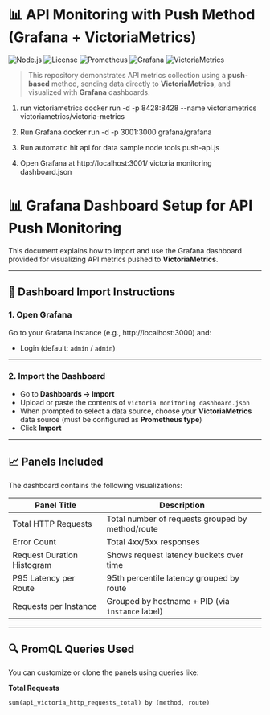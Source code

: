 # 📊 API Monitoring with Push Method (Grafana + VictoriaMetrics)

![Node.js](https://img.shields.io/badge/Node.js-18.x-green)
![License](https://img.shields.io/badge/License-MIT-blue)
![Prometheus](https://img.shields.io/badge/Metrics-Prom--Client-orange)
![Grafana](https://img.shields.io/badge/Visualization-Grafana-yellow)
![VictoriaMetrics](https://img.shields.io/badge/Backend-VictoriaMetrics-brightgreen)

> This repository demonstrates API metrics collection using a **push-based** method, sending data directly to **VictoriaMetrics**, and visualized with **Grafana** dashboards.


1. run victoriametrics
docker run -d -p 8428:8428 --name victoriametrics victoriametrics/victoria-metrics
3. Run Grafana
docker run -d -p 3001:3000 grafana/grafana

4. Run automatic hit api for data sample
node tools push-api.js

5. Open Grafana at http://localhost:3001/
victoria monitoring dashboard.json

# 📊 Grafana Dashboard Setup for API Push Monitoring

This document explains how to import and use the Grafana dashboard provided for visualizing API metrics pushed to **VictoriaMetrics**.

---

## 🧾 Dashboard Import Instructions

### 1. Open Grafana

Go to your Grafana instance (e.g., http://localhost:3000) and:

- Login (default: `admin` / `admin`)

---

### 2. Import the Dashboard

- Go to **Dashboards → Import**
- Upload or paste the contents of `victoria monitoring dashboard.json`
- When prompted to select a data source, choose your **VictoriaMetrics** data source (must be configured as **Prometheus type**)
- Click **Import**

---

## 📈 Panels Included

The dashboard contains the following visualizations:

| Panel Title                | Description                                      |
|---------------------------|--------------------------------------------------|
| Total HTTP Requests       | Total number of requests grouped by method/route|
| Error Count               | Total 4xx/5xx responses                          |
| Request Duration Histogram| Shows request latency buckets over time         |
| P95 Latency per Route     | 95th percentile latency grouped by route        |
| Requests per Instance     | Grouped by hostname + PID (via `instance` label)|

---

## 🔍 PromQL Queries Used

You can customize or clone the panels using queries like:

**Total Requests**
```promql
sum(api_victoria_http_requests_total) by (method, route)
